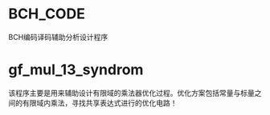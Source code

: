 # BCH_CODE
BCH编码译码辅助分析设计程序

# gf_mul_13_syndrom
  该程序主要是用来辅助设计有限域的乘法器优化过程。优化方案包括常量与标量之间的有限域内乘法，寻找共享表达式进行的优化电路！
